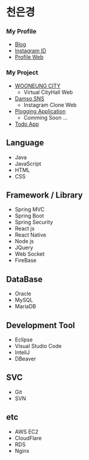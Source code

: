 # 천은경

### My Profile

- [Blog](https://01002log.tistory.com/)
- [Instagram ID](https://www.instagram.com/0l0_02/)
- [Profile Web](https://)

### My Project

- [WOONEUNG CITY](https://pf.olooe.city)
  - Virtual CityHall Web
- [Damso SNS](http://damso.olooe.city)
  - Instagram Clone Web
- [Plogging Application](https://)
  - Comming Soon ...
- [Todo App](https://)

## Language

- Java
- JavaScript
- HTML
- CSS

## Framework / Library

- Spring MVC
- Spring Boot
- Spring Security
- React js
- React Native
- Node js
- JQuery
- Web Socket
- FireBase

## DataBase

- Oracle
- MySQL
- MariaDB

## Development Tool

- Eclipse
- Visual Studio Code
- InteliJ
- DBeaver

## SVC

- Git
- SVN

## etc

- AWS EC2
- CloudFlare
- RDS
- Nginx
